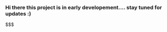 ### Hi there  this project is in early developement.... stay tuned for updates :)
$$$
<!--
**Nikhil-maurya-N/Nikhil-maurya-N** is a ✨ _special_ ✨ repository because its `README.md` (this file) appears on your GitHub profile.

Here are some ideas to get you started:

- 🔭 I’m currently working on E- bus ticketing system 
- 🌱 I’m currently learning python, Databases

This project is in early developement about 95% work is done till now  as it needed database connection we are woring on severaly assspects of datahandeling and representation.
As there is lot of trash on the repository that is becouse I am still learing GitHub ;) sorry for that I will bwe posting all the 
Sooner you will get a detailed information about the whole project
